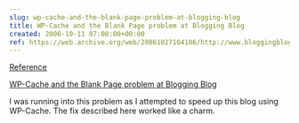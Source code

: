 ```yaml
---  
slug: wp-cache-and-the-blank-page-problem-at-blogging-blog
title: WP-Cache and the Blank Page problem at Blogging Blog
created: 2006-10-11 07:00:00+00:00
ref: https://web.archive.org/web/20061027164106/http://www.bloggingblog.net/wp-cache-and-the-blank-page-problem/
---  
```

[Reference](https://web.archive.org/web/20061027164106/http://www.bloggingblog.net/wp-cache-and-the-blank-page-problem/)
 
[WP-Cache and the Blank Page problem at Blogging Blog](https://web.archive.org/web/20061027164106/http://www.bloggingblog.net/wp-cache-and-the-blank-page-problem/)

I was running into this problem as I attempted to speed up this blog using WP-Cache.  The fix described here worked like a charm.
